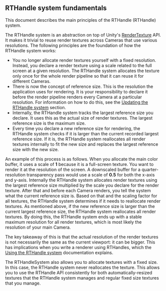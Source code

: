 ## RTHandle system fundamentals

This document describes the main principles of the RTHandle (RTHandle) system.

The RTHandle system is an abstraction on top of Unity's [RenderTexture](https://docs.unity3d.com/ScriptReference/RenderTexture.html) API. It makes it trivial to reuse render textures across Cameras that use various resolutions. The following principles are the foundation of how the RTHandle system works:

- You no longer allocate render textures yourself with a fixed resolution. Instead, you declare a render texture using a scale related to the full screen at a given resolution. The RTHandle system allocates the texture only once for the whole render pipeline so that it can reuse it for different Cameras.
- There is now the concept of reference size. This is the resolution the application uses for rendering. It is your responsibility to declare it before the render pipeline renders every Camera at a particular resolution. For information on how to do this, see the [Updating the RTHandle system](rthandle-system-using.md#updating-the-rthandle-system) section.
- Internally, the RTHandle system tracks the largest reference size you declare. It uses this as the actual size of render textures. The largest reference size is the maximum size.
- Every time you declare a new reference size for rendering, the RTHandle system checks if it is larger than the current recorded largest reference size. If it is, the RTHandle system reallocates all render textures internally to fit the new size and replaces the largest reference size with the new size.

An example of this process is as follows. When you allocate the main color buffer, it uses a scale of **1** because it is a full-screen texture. You want to render it at the resolution of the screen. A downscaled buffer for a quarter-resolution transparency pass would use a scale of **0.5** for both the x-axis and y-axis. Internally the RTHandle system allocates render textures using the largest reference size multiplied by the scale you declare for the render texture. After that and before each Camera renders, you tell the system what the current reference size is. Based on that and the scaling factor for all textures, the RTHandle system determines if it needs to reallocate render textures. As mentioned above, if the new reference size is larger than the current largest reference size, the RTHandle system reallocates all render textures. By doing this, the RTHandle system ends up with a stable maximum resolution for all render textures, which is most likely the resolution of your main Camera.


The key takeaway of this is that the actual resolution of the render textures is not necessarily the same as the current viewport: it can be bigger. This has implications when you write a renderer using RTHandles, which the [Using the RTHandle system](rthandle-system-using.md) documentation explains.

The RTHandleSystem also allows you to allocate textures with a fixed size. In this case, the RTHandle system never reallocates the texture. This allows you to use the RTHandle API consistently for both automatically-resized textures that the RTHandle system manages and regular fixed size textures that you manage.
